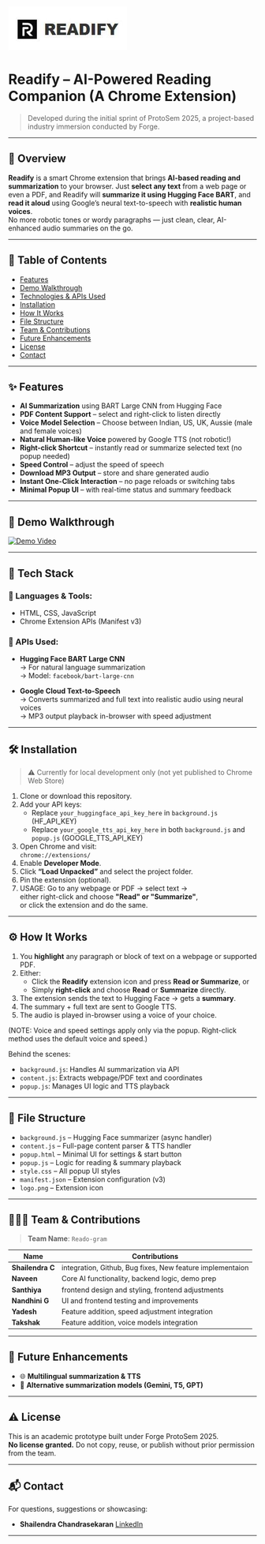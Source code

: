 ![Readify Banner](./banner.jpg)

# Readify – AI-Powered Reading Companion (A Chrome Extension)

> Developed during the initial sprint of ProtoSem 2025, a project-based industry immersion conducted by Forge.

---

## 🧠 Overview

**Readify** is a smart Chrome extension that brings **AI-based reading and summarization** to your browser. Just **select any text** from a web page or even a PDF, and Readify will **summarize it using Hugging Face BART**, and **read it aloud** using Google’s neural text-to-speech with **realistic human voices**.  
No more robotic tones or wordy paragraphs — just clean, clear, AI-enhanced audio summaries on the go.

---

## 📑 Table of Contents

- [Features](#features)
- [Demo Walkthrough](#demo-walkthrough)
- [Technologies & APIs Used](#technologies--apis-used)
- [Installation](#installation)
- [How It Works](#how-it-works)
- [File Structure](#file-structure)
- [Team & Contributions](#team--contributions)
- [Future Enhancements](#future-enhancements)
- [License](#license)
- [Contact](#contact)

---

## ✨ Features

- **AI Summarization** using BART Large CNN from Hugging Face
- **PDF Content Support** – select and right-click to listen directly
- **Voice Model Selection** – Choose between Indian, US, UK, Aussie (male and female voices)
- **Natural Human-like Voice** powered by Google TTS (not robotic!)
- **Right-click Shortcut** – instantly read or summarize selected text (no popup needed)
- **Speed Control** – adjust the speed of speech
- **Download MP3 Output** – store and share generated audio
- **Instant One-Click Interaction** – no page reloads or switching tabs
- **Minimal Popup UI** – with real-time status and summary feedback

---

## 🎥 Demo Walkthrough

[![Demo Video](https://img.youtube.com/vi/gaBsIuV1kwY/0.jpg)](https://www.youtube.com/watch?v=gaBsIuV1kwY)

---

## 🧰 Tech Stack

### 🔹 Languages & Tools:
- HTML, CSS, JavaScript
- Chrome Extension APIs (Manifest v3)

### 🔹 APIs Used:
-  **Hugging Face BART Large CNN**  
  → For natural language summarization  
  → Model: `facebook/bart-large-cnn`
  
-  **Google Cloud Text-to-Speech**  
  → Converts summarized and full text into realistic audio using neural voices  
  → MP3 output playback in-browser with speed adjustment

---

## 🛠️ Installation

> ⚠️ Currently for local development only (not yet published to Chrome Web Store)

1. Clone or download this repository.
2. Add your API keys:
   - Replace `your_huggingface_api_key_here` in `background.js` (HF_API_KEY)
   - Replace `your_google_tts_api_key_here` in both `background.js` and `popup.js` (GOOGLE_TTS_API_KEY)
3. Open Chrome and visit:  
   `chrome://extensions/`
4. Enable **Developer Mode**.
5. Click **“Load Unpacked”** and select the project folder.
6. Pin the extension (optional).
7. USAGE: Go to any webpage or PDF → select text →  
   either right-click and choose **"Read" or "Summarize"**,  
   or click the extension and do the same. 

---

## ⚙️ How It Works

1. You **highlight** any paragraph or block of text on a webpage or supported PDF.
2. Either:
   - Click the **Readify** extension icon and press **Read or Summarize**, or  
   - Simply **right-click** and choose **Read** or **Summarize** directly.
3. The extension sends the text to Hugging Face → gets a **summary**.
4. The summary + full text are sent to Google TTS.
5. The audio is played in-browser using a voice of your choice.

(NOTE: Voice and speed settings apply only via the popup. Right-click method uses the default voice and speed.)

Behind the scenes:
- `background.js`: Handles AI summarization via API
- `content.js`: Extracts webpage/PDF text and coordinates
- `popup.js`: Manages UI logic and TTS playback

---

## 📁 File Structure

- `background.js` – Hugging Face summarizer (async handler)
- `content.js` – Full-page content parser & TTS handler
- `popup.html` – Minimal UI for settings & start button
- `popup.js` – Logic for reading & summary playback
- `style.css` – All popup UI styles
- `manifest.json` – Extension configuration (v3)
- `logo.png` – Extension icon

---

## 🧑‍🤝‍🧑 Team & Contributions

> **Team Name**: `Reado-gram`  

| Name               | Contributions                                              |
|--------------------|------------------------------------------------------------|
| **Shailendra C**   | integration, Github, Bug fixes, New feature implementaion  |
| **Naveen**         | Core AI functionality, backend logic, demo prep            |
| **Santhiya**       | frontend design and styling, frontend adjustments          |
| **Nandhini G**     | UI and frontend testing and improvements                   |  
| **Yadesh**         | Feature addition, speed adjustment integration             |
| **Takshak**        | Feature addition, voice models integration                 |

---

## 🚀 Future Enhancements

- 🌐 **Multilingual summarization & TTS**
- 🧠 **Alternative summarization models (Gemini, T5, GPT)**

---

## ⚠️ License

This is an academic prototype built under Forge ProtoSem 2025.  
**No license granted.**  Do not copy, reuse, or publish without prior permission from the team.

---

## 📬 Contact

For questions, suggestions or showcasing:

- **Shailendra Chandrasekaran**    [LinkedIn](https://linkedin.com/in/shailendrachandrasekaran)  

---
